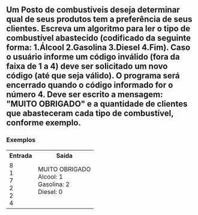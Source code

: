 <div>
  <h2>
    Um Posto de combustíveis deseja determinar qual de seus produtos tem a preferência de seus clientes. Escreva
um algoritmo para ler o tipo de combustível abastecido (codificado da seguinte forma: 1.Álcool 2.Gasolina 3.Diesel
4.Fim). Caso o usuário informe um código inválido (fora da faixa de 1 a 4) deve ser solicitado um novo código (até
que seja válido). O programa será encerrado quando o código informado for o número 4. Deve ser escrito a
mensagem: "MUITO OBRIGADO" e a quantidade de clientes que abasteceram cada tipo de combustível, conforme
exemplo.
  </h2>
 
  
  <h3>Exemplos</h3>
    <table>
        <tr>
            <th>Entrada</th>
            <th>Saída</th>
        </tr>
        <tr>
            <td>
              8<br>
              1<br>
              7<br>
              2<br>
              2<br>
              4
            </td>
            <td>
              MUITO OBRIGADO<br>
              Alcool: 1<br>
              Gasolina: 2<br>
              Diesel: 0<br><br>
</td>
        </tr>
    </table>
    </div>
